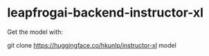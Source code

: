 # leapfrogai-backend-instructor-xl

Get the model with: 

git clone https://huggingface.co/hkunlp/instructor-xl model

